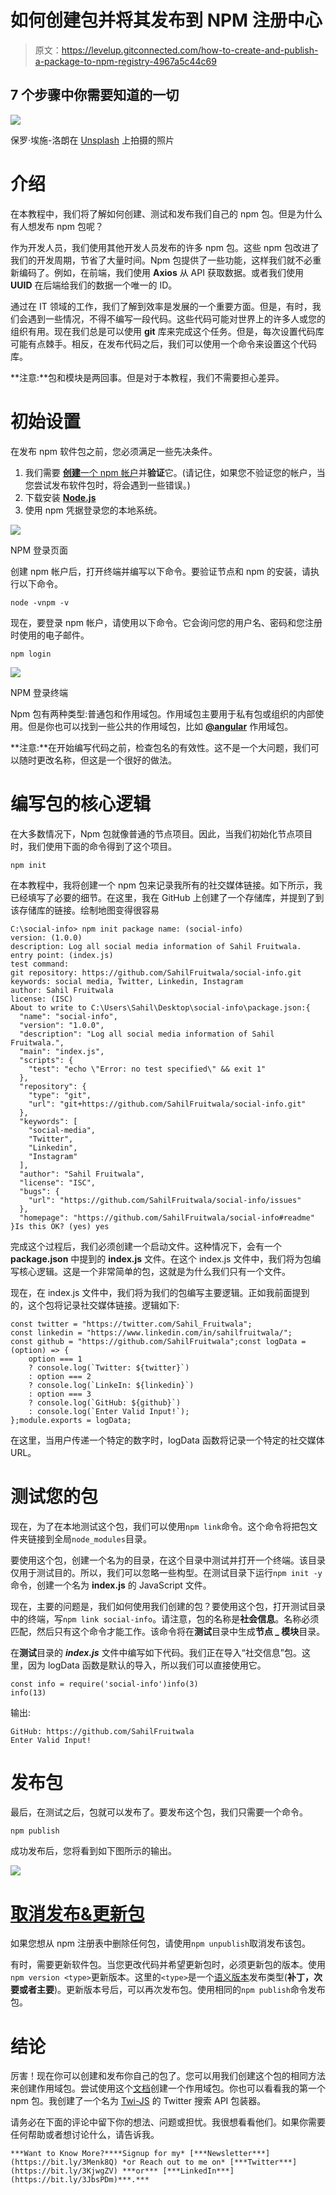 # 如何创建包并将其发布到 NPM 注册中心

> 原文：<https://levelup.gitconnected.com/how-to-create-and-publish-a-package-to-npm-registry-4967a5c44c69>

## 7 个步骤中你需要知道的一切

![](img/ef7a5f29111bfc3cc204901cd4dce882.png)

保罗·埃施-洛朗在 [Unsplash](https://unsplash.com?utm_source=medium&utm_medium=referral) 上拍摄的照片

# 介绍

在本教程中，我们将了解如何创建、测试和发布我们自己的 npm 包。但是为什么有人想发布 npm 包呢？

作为开发人员，我们使用其他开发人员发布的许多 npm 包。这些 npm 包改进了我们的开发周期，节省了大量时间。Npm 包提供了一些功能，这样我们就不必重新编码了。例如，在前端，我们使用 **Axios** 从 API 获取数据。或者我们使用 **UUID** 在后端给我们的数据一个唯一的 ID。

通过在 IT 领域的工作，我们了解到效率是发展的一个重要方面。但是，有时，我们会遇到一些情况，不得不编写一段代码。这些代码可能对世界上的许多人或您的组织有用。现在我们总是可以使用 **git** 库来完成这个任务。但是，每次设置代码库可能有点棘手。相反，在发布代码之后，我们可以使用一个命令来设置这个代码库。

**注意:**包和模块是两回事。但是对于本教程，我们不需要担心差异。

# 初始设置

在发布 npm 软件包之前，您必须满足一些先决条件。

1.  我们需要 [**创建**一个 npm 帐户](https://www.npmjs.com/signup)并**验证**它。(请记住，如果您不验证您的帐户，当您尝试发布软件包时，将会遇到一些错误。)
2.  下载安装 [**Node.js**](https://nodejs.org/en/download/)
3.  使用 npm 凭据登录您的本地系统。

![](img/57e56c97054a46b05e7378451c98dab3.png)

NPM 登录页面

创建 npm 帐户后，打开终端并编写以下命令。要验证节点和 npm 的安装，请执行以下命令。

```
node -vnpm -v
```

现在，要登录 npm 帐户，请使用以下命令。它会询问您的用户名、密码和您注册时使用的电子邮件。

```
npm login
```

![](img/b4102dcf86f9dd6dc911e1b5fe1edfbc.png)

NPM 登录终端

Npm 包有两种类型:普通包和作用域包。作用域包主要用于私有包或组织的内部使用。但是你也可以找到一些公共的作用域包，比如 [**@angular**](https://hashnode.com/@angular) 作用域包。

**注意:**在开始编写代码之前，检查包名的有效性。这不是一个大问题，我们可以随时更改名称，但这是一个很好的做法。

# 编写包的核心逻辑

在大多数情况下，Npm 包就像普通的节点项目。因此，当我们初始化节点项目时，我们使用下面的命令得到了这个项目。

```
npm init
```

在本教程中，我将创建一个 npm 包来记录我所有的社交媒体链接。如下所示，我已经填写了必要的细节。在这里，我在 GitHub 上创建了一个存储库，并提到了到该存储库的链接。绘制地图变得很容易

```
C:\social-info> npm init package name: (social-info)
version: (1.0.0)
description: Log all social media information of Sahil Fruitwala.
entry point: (index.js)
test command:
git repository: https://github.com/SahilFruitwala/social-info.git
keywords: social media, Twitter, Linkedin, Instagram
author: Sahil Fruitwala
license: (ISC)
About to write to C:\Users\Sahil\Desktop\social-info\package.json:{
  "name": "social-info",
  "version": "1.0.0",
  "description": "Log all social media information of Sahil Fruitwala.",
  "main": "index.js",
  "scripts": {
    "test": "echo \"Error: no test specified\" && exit 1"
  },
  "repository": {
    "type": "git",
    "url": "git+https://github.com/SahilFruitwala/social-info.git"
  },
  "keywords": [
    "social-media",
    "Twitter",
    "Linkedin",
    "Instagram"
  ],
  "author": "Sahil Fruitwala",
  "license": "ISC",
  "bugs": {
    "url": "https://github.com/SahilFruitwala/social-info/issues"
  },
  "homepage": "https://github.com/SahilFruitwala/social-info#readme"
}Is this OK? (yes) yes
```

完成这个过程后，我们必须创建一个启动文件。这种情况下，会有一个 **package.json** 中提到的 **index.js** 文件。在这个 index.js 文件中，我们将为包编写核心逻辑。这是一个非常简单的包，这就是为什么我们只有一个文件。

现在，在 index.js 文件中，我们将为我们的包编写主要逻辑。正如我前面提到的，这个包将记录社交媒体链接。逻辑如下:

```
const twitter = "https://twitter.com/Sahil_Fruitwala";
const linkedin = "https://www.linkedin.com/in/sahilfruitwala/";
const github = "https://github.com/SahilFruitwala";const logData = (option) => {
    option === 1
    ? console.log(`Twitter: ${twitter}`)
    : option === 2
    ? console.log(`LinkeIn: ${linkedin}`)
    : option === 3
    ? console.log(`GitHub: ${github}`)
    : console.log(`Enter Valid Input!`);
};module.exports = logData;
```

在这里，当用户传递一个特定的数字时，logData 函数将记录一个特定的社交媒体 URL。

# 测试您的包

现在，为了在本地测试这个包，我们可以使用`npm link`命令。这个命令将把包文件夹链接到全局`node_modules`目录。

要使用这个包，创建一个名为的目录，在这个目录中测试并打开一个终端。该目录仅用于测试目的。所以，我们可以忽略一些构型。在测试目录下运行`npm init -y`命令，创建一个名为 **index.js** 的 JavaScript 文件。

现在，主要的问题是，我们如何使用我们创建的包？要使用这个包，打开测试目录中的终端，写`npm link social-info`。请注意，包的名称是**社会信息**。名称必须匹配，然后只有这个命令才能工作。该命令将在**测试**目录中生成**节点 _ 模块**目录。

在**测试**目录的 ***index.js*** 文件中编写如下代码。我们正在导入“社交信息”包。这里，因为 logData 函数是默认的导入，所以我们可以直接使用它。

```
const info = require('social-info')info(3)
info(13)
```

输出:

```
GitHub: https://github.com/SahilFruitwala
Enter Valid Input!
```

# 发布包

最后，在测试之后，包就可以发布了。要发布这个包，我们只需要一个命令。

```
npm publish
```

成功发布后，您将看到如下图所示的输出。

![](img/5396ff2284681178b3112f5c53d735db.png)

# [取消发布&更新包](https://blog.sahilfruitwala.com/how-to-create-and-publish-a-package-to-npm-registry#Update)

如果您想从 npm 注册表中删除任何包，请使用`npm unpublish`取消发布该包。

有时，需要更新软件包。当您更改代码并希望更新包时，必须更新包的版本。使用`npm version <type>`更新版本。这里的`<type>`是一个[语义版本](http://semver.org)发布类型(**补丁，次要或者主要**)。更新版本号后，可以再次发布包。使用相同的`npm publish`命令发布包。

# 结论

厉害！现在你可以创建和发布你自己的包了。您可以用我们创建这个包的相同方法来创建作用域包。尝试使用这个[文档](https://docs.npmjs.com/creating-and-publishing-scoped-public-packages/)创建一个作用域包。你也可以看看我的第一个 npm 包。我创建了一个名为 [Twi-JS](https://www.npmjs.com/package/twi-js) 的 Twitter 搜索 API 包装器。

请务必在下面的评论中留下你的想法、问题或担忧。我很想看看他们。如果你需要任何帮助或者想讨论什么，请告诉我。

```
***Want to Know More?****Signup for my* [***Newsletter***](https://bit.ly/3Menk8Q) *or Reach out to me on* [***Twitter***](https://bit.ly/3KjwgZV) ***or*** [***LinkedIn***](https://bit.ly/3JbsPDm)***.***
```